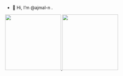 - 👋 Hi, I’m @ajmal-n
.
<a href="https://github.com/ajmal-n">
  <img height="180em" src="https://github-readme-stats.vercel.app/api?username=ajmal-n&theme=buefy&show_icons=true&count_private=true" />
  <img height="180em" src="https://github-readme-stats.vercel.app/api/top-langs/?username=ajmal-n&theme=buefy&layout=compact" />
</a>
<!---
ajmal-n/ajmal-n is a ✨ special ✨ repository because its `README.md` (this file) appears on your GitHub profile.
You can click the Preview link to take a look at your changes.
--->
